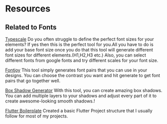 # Resources

## Related to Fonts

[Typescale](https://type-scale.com/)
Do you often struggle to define the perfect font sizes for your elements? If yes then this is the perfect tool for you.All you have to do is add your base font size once you do that this tool will generate different font sizes for different elements.(H1,H2,H3 etc.)
Also, you can select different fonts from google fonts and try different scales for your font size.

[Fontjoy](https://fontjoy.com/)
This tool simply generates font pairs that you can use in your designs. You can choose the contrast you want and hit generate to get font pairs that go together well.

[Box Shadow Generator](https://shadows.brumm.af/)
With this tool, you can create amazing box shadows. You can add multiple layers to your shadows and adjust every part of it to create awesome-looking smooth shadows.!

[Flutter Boilerplate](https://github.com/mhmzdev/Flutter-Boilplate-2.5)
Created a basic Flutter Project structure that I usually follow for most of my projects.
